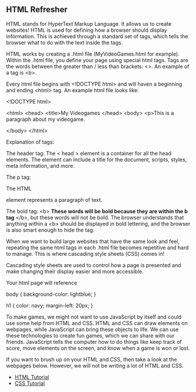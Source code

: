 ## HTML Refresher

HTML stands for HyperText Markup Language.  It allows us to create websites!  HTML is used for defining how a browser should display information.  This is achieved through a standard set of tags, which tells the browser what to do with the text inside the tags.  

HTML works by creating a .html file (MyVideoGames.html for example).  Within the .html file, you define your page using special html tags.  Tags are the words between the greater than / less than brackets: <>. An example of a tag is \<b>.  

Every html file begins with \<!DOCTYPE html> and will haven a beginning and ending \<html> tag.  An example html file looks like: 

\<!DOCTYPE html>

\<html>
\<head>
\<title>My Videogames</title>
\</head>
\<body>
\<p>This is a paragraph about my videogame.</p>
\</body>
\</html>

Explanation of tags: 

The header tag: 
The < head > element is a container for all the head elements. The <head> element can include a title for the document, scripts, styles, meta information, and more. 

The p tag: 

The HTML <p> element represents a paragraph of text. 

The bold tag: 
\<b>
<b>These words will be bold because they are within the b tag</b> 
\</b>, but these words will not be bold.  The browser understands that anything within a \<b></b> should be displayed in bold lettering, and the browser is also smart enough to hide the tag.  

When we want to build large websites that have the same look and feel, repeating the same html tags in each .html file becomes repetitive and hard to manage.  This is where cascading style sheets (CSS) comes in!  

Cascading style sheets are used to control how a page is presented and make changing their display easier and more accessible.

Your html page will reference 

body {
    background-color: lightblue;
}

h1 {
    color: navy;
    margin-left: 20px;
}

To make games, we might not want to use JavaScript by itself and could use some help from HTML and CSS.  HTML and CSS can draw elements on webpages, while JavaScript can bring these objects to life.  We can use these technologies to create fun games, which we can share with our friends.  JavaScript tells the computer how to do things like keep track of score, move elements on the screen, and know when a game is won or lost.

If you want to brush up on your HTML and CSS, then take a look at the webpages below.  However, we will not be writing a lot of HTML and CSS.
* [HTML Tutorial](https://www.w3schools.com/html/)
* [CSS Tutorial](https://www.w3schools.com/css/)

